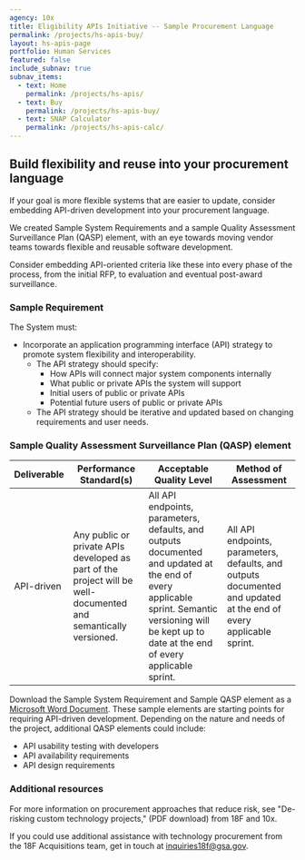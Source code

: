 ```yaml
---
agency: 10x
title: Eligibility APIs Initiative -- Sample Procurement Language
permalink: /projects/hs-apis-buy/
layout: hs-apis-page
portfolio: Human Services
featured: false
include_subnav: true
subnav_items:
  - text: Home
    permalink: /projects/hs-apis/
  - text: Buy
    permalink: /projects/hs-apis-buy/
  - text: SNAP Calculator
    permalink: /projects/hs-apis-calc/
---
```


## Build flexibility and reuse into your procurement language

If your goal is more flexible systems that are easier to update, consider embedding API-driven development into your procurement language.

We created Sample System Requirements and a sample Quality Assessment Surveillance Plan (QASP) element, with an eye towards moving vendor teams towards flexible and reusable software development.

Consider embedding API-oriented criteria like these into every phase of the process, from the initial RFP, to evaluation and eventual post-award surveillance.

### Sample Requirement

The System must:

+ Incorporate an application programming interface (API) strategy to promote system flexibility and interoperability.
    + The API strategy should specify:
        + How APIs will connect major system components internally
        + What public or private APIs the system will support
        + Initial users of public or private APIs
        + Potential future users of public or private APIs
    + The API strategy should be iterative and updated based on changing requirements and user needs.

### Sample Quality Assessment Surveillance Plan (QASP) element

| Deliverable | Performance Standard(s) | Acceptable Quality Level | Method of Assessment |
| ----------- | ------------------------|--------------------------|----------------------|
| API-driven  | Any public or private APIs developed as part of the project will be well-documented and semantically versioned. | All API endpoints, parameters, defaults, and outputs documented and updated at the end of every applicable sprint. Semantic versioning will be kept up to date at the end of every applicable sprint. | All API endpoints, parameters, defaults, and outputs documented and updated at the end of every applicable sprint. |

Download the Sample System Requirement and Sample QASP element as a [Microsoft Word Document]().
These sample elements are starting points for requiring API-driven development. Depending on the nature and needs of the project, additional QASP elements could include:

+ API usability testing with developers
+ API availability requirements
+ API design requirements

### Additional resources

For more information on procurement approaches that reduce risk, see "De-risking custom technology projects," (PDF download) from 18F and 10x.

If you could use additional assistance with technology procurement from the 18F Acquisitions team, get in touch at inquiries18f@gsa.gov.

